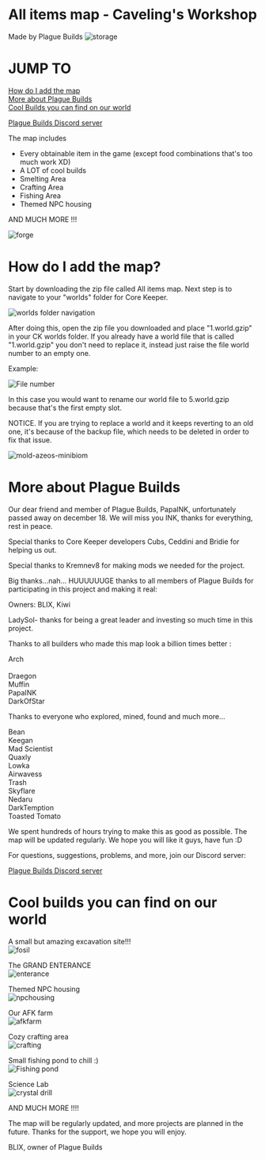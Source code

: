 # All items map - Caveling's Workshop
Made by Plague Builds
<img>![storage](https://user-images.githubusercontent.com/124402987/216842885-2f7c1aac-2efd-4516-9071-e339960cb95f.png)

# JUMP TO
<a href=https://github.com/PlagueBuilds/All-items-map/blob/main/README.md#how-do-i-add-the-map title="How do I add the map">How do I add the map</a><br>
<a href=https://github.com/PlagueBuilds/All-items-map/blob/main/README.md#more-about-plague-builds title="More about Plague Builds">More about Plague Builds</a><br>
<a href=https://github.com/PlagueBuilds/All-items-map/blob/main/README.md#cool-builds-you-can-find-on-our-world title="Cool builds you can find on our world">Cool Builds you can find on our world</a><br>


<a href=https://discord.gg/9YXPrPcK>Plague Builds Discord server</a>

The map includes
<ul>
  <li>Every obtainable item in the game (except food combinations that's too much work XD)</li>
  <li>A LOT of cool builds</li>
  <li>Smelting Area</li>
  <li>Crafting Area</li>
  <li>Fishing Area</li>
  <li>Themed NPC housing</li> 
</ul>

AND MUCH MORE !!!

![forge](https://user-images.githubusercontent.com/124402987/216847733-9742a57a-8d50-4f0d-b252-31f0b15957d1.png)

# How do I add the map?

Start by downloading the zip file called All items map.
Next step is to navigate to your "worlds" folder for Core Keeper.

![worlds folder navigation](https://user-images.githubusercontent.com/124402987/216844866-b6fce9d7-8167-42f7-957b-ad58ab7c96f8.png)

After doing this, open the zip file you downloaded and place "1.world.gzip" in your CK worlds folder.
If you already have a world file that is called "1.world.gzip" you don't need to replace it, instead just raise the file world number to an empty one.

Example:

![File number](https://user-images.githubusercontent.com/124402987/216845775-30b8d60a-2434-4eba-94db-7d04a869a3b8.png)

In this case you would want to rename our world file to 5.world.gzip because that's the first empty slot.

NOTICE. If you are trying to replace a world and it keeps reverting to an old one, it's because of the backup file, which needs to be deleted in order to fix that issue.

![mold-azeos-minibiom](https://user-images.githubusercontent.com/124402987/216847779-675a1e5b-72b5-4be6-bbde-b905c0eb844e.png)

# More about Plague Builds

Our dear friend and member of Plague Builds, PapaINK, unfortunately passed away on december 18.
We will miss you INK, thanks for everything, rest in peace.

Special thanks to Core Keeper developers Cubs, Ceddini and Bridie for helping us out.

Special thanks to Kremnev8 for making mods we needed for the project.

Big thanks...nah... HUUUUUUGE thanks to all members of Plague Builds for participating in this project and making it real:

Owners: BLIX, Kiwi

LadySol- thanks for being a great leader and investing so much time in this project.

Thanks to all builders who made this map look a billion times better :

Arch<br><br>
Draegon<br>
Muffin<br>
PapaINK<br>
DarkOfStar<br>

Thanks to everyone who explored, mined, found and much more...

Bean<br>
Keegan <br>
Mad Scientist<br>
Quaxly<br>
Lowka<br>
Airwavess<br>
Trash<br>
Skyflare<br>
Nedaru<br>
DarkTemption<br>
Toasted Tomato<br>

We spent hundreds of hours trying to make this as good as possible. The map will be updated regularly. We hope you will like it guys, have fun :D

For questions, suggestions, problems, and more, join our Discord server:

<a href=https://discord.gg/9YXPrPcK>Plague Builds Discord server</a>

# Cool builds you can find on our world

A small but amazing excavation site!!!<br>
![fosil](https://user-images.githubusercontent.com/124402987/216847948-cedecfc7-85c4-44f2-bccc-6cc02fa08943.png)<br>

The GRAND ENTERANCE<br>
![enterance](https://user-images.githubusercontent.com/124402987/216847961-ac1fa4dd-5525-4182-874e-64e8a93cb8c9.png)<br>

Themed NPC housing<br>
![npchousing](https://user-images.githubusercontent.com/124402987/216847971-cbc0a079-064a-4526-b89d-05d103684b40.png)<br>

Our AFK farm<br>
![afkfarm](https://user-images.githubusercontent.com/124402987/216848059-ce76e977-c252-4b67-9066-e194f26320f9.png)<br>

Cozy crafting area<br>
![crafting](https://user-images.githubusercontent.com/124402987/216848264-2be3a7ee-89a3-4f85-9c79-7acf1d97f83e.png)<br>

Small fishing pond to chill :)<br>
![Fishing pond](https://user-images.githubusercontent.com/124402987/216850296-001c65f7-cf84-43a2-91b8-015d5111fa3b.png)<br>

Science Lab<br>
![crystal drill](https://user-images.githubusercontent.com/124402987/216850653-f60735e4-a2fc-48ee-b195-8a1c7bf5b447.png)<br>



AND MUCH MORE !!!!

The map will be regularly updated, and more projects are planned in the future. Thanks for the support, we hope you will enjoy.

BLIX, owner of Plague Builds
